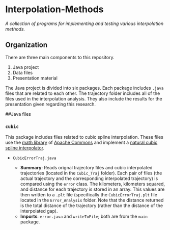 # Interpolation-Methods
*A collection of programs for implementing and testing various interpolation methods.*


## Organization
There are three main components to this repository.
1. Java project
2. Data files
3. Presentation material

The Java project is divided into six packages. Each package includes `.java` files that are related to each other. The trajectory folder includes all of the files used in the interpolation analysis. They also include the results for the presentation given regarding this research.

##Java files

### `cubic`
This package includes files related to cubic spline interpolation. These files use the [math library](http://commons.apache.org/proper/commons-math/) of [Apache Commons](http://commons.apache.org/) and implement a [natural cubic spline interpolator](http://www.math.drexel.edu/~tolya/cubicspline.pdf).

* `CubicErrorTraj.java`

  * **Summary**: Reads orignal trajectory files and cubic interpolated trajectories (located in the `Cubic_Traj` folder). Each pair of files (the actual trajectory and the corresponding interpolated trajectory) is compared using the `error` class. The kilometers, kilometers squared, and distance for each trajectory is stored in an array. This values are then written to a `.plt` file (specifically the `CubicErrorTraj.plt` file located in the `Error_Analysis` folder. Note that the distance returned is the total distance of the trajectory (rather than the distance of the interpolated gap).
  * **Imports**: `error.java` and `writeToFile`; both are from the `main` package.
